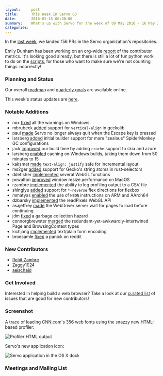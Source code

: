 ```yaml
---
layout:     post
title:      This Week In Servo 63
date:       2016-05-16 00:30:00
summary:    What's up with Servo for the week of 09 May 2016 - 16 May 2016
categories:
---
```


In the [last week](https://github.com/pulls?page=1&q=is%3Apr+is%3Amerged+closed%3A2016-05-06..2016-05-16+user%3Aservo), we landed 156 PRs in the Servo organization's repositories.

Emily Dunham has been working on an org-wide [report](http://servo.github.io/servo-org-stats/) of the contributor metrics. It's looking good already, but there is still a lot of fun python work to do on the [scripts](https://github.com/servo/servo-org-stats), for those who want to make sure we're not counting things incorrectly!

### Planning and Status

Our overall [roadmap](https://github.com/servo/servo/wiki/Roadmap) and [quarterly goals](https://docs.google.com/document/d/1JMOtVkRtb-s7auoQdnX810HGglkMK054LTXOo0_rdrU/pub) are available online.

This week's status updates are [here](http://statusupdates.dev.mozaws.net/project/servo).

### Notable Additions

 - nox [fixed](https://github.com/servo/servo/pull/11208) all the warnings on Windows
 - mbrubeck [added](https://github.com/servo/servo/pull/11207) support for `vertical-align` in geckolib
 - paul [made](https://github.com/servo/servo/pull/11200) Servo no longer always quit when the Escape key is pressed
 - larsberg [added](https://github.com/servo/saltfs/pull/373) initial builder support for more "zealous" SpiderMonkey GC configurations
 - jack [improved](https://github.com/servo/servo/pull/11143) our build time by adding `ccache` support to skia and azure
 - larsberg [enabled](https://github.com/servo/saltfs/pull/370) caching on Windows builds, taking them down from 50 minutes to 15
 - kaksmet [made](https://github.com/servo/servo/pull/11109) `text-align: justify` safe for incremental layout
 - ms2ger [added](https://github.com/servo/rust-selectors/pull/86) support for Gecko's string atoms in rust-selectors
 - ddefisher [implemented](https://github.com/servo/servo/pull/11072) several WebGL functions
 - pcwalton [improved](https://github.com/servo/glutin/pull/85) window resize performance on MacOS
 - rzambre [implemented](https://github.com/servo/servo/pull/10995) the ability to log profiling output to a CSV file
 - shinglyu [added](https://github.com/servo/servo/pull/10987) support for `*-reverse` flex directions for flexbox
 - mmatyas [enabled](https://github.com/servo/servo/pull/10916) the use of `NEON` instructions on ARM and AArch64
 - dzbarsky [implemented](https://github.com/servo/servo/pull/10668) the readPixels WebGL API
 - asajeffrey [made](https://github.com/servo/servo/pull/11140) the WebDriver server wait for pages to load before continuing
 - jdm [fixed](https://github.com/servo/servo/pull/11113) a garbage collection hazard
 - connorgbrewster [merged](https://github.com/servo/servo/pull/11044) the redundant-yet-awkwardly-intertwined Page and BrowsingContext types
 - kichjang [implemented](https://github.com/servo/servo/pull/10953) text/plain form encoding
 - broesamle [fixed](https://github.com/servo/servo/pull/10903) a panick on reddit

### New Contributors

 - [Rohit Zambre](https://github.com/rzambre)
 - [Zaggy1024](https://github.com/Zaggy1024)
 - [aeischeid](https://github.com/aeischeid)

### Get Involved

Interested in helping build a web browser? Take a look at our [curated list](https://starters.servo.org/) of issues that are good for new contributors!

### Screenshot

A trace of loading CNN.com's 356 web fonts using the snazzy new HTML-based profiler:

![Profiler HTML output](https://cloud.githubusercontent.com/assets/27658/15360109/f094ecc6-1cd1-11e6-85d7-9237a3d94511.png)

Servo's new application icon:

![Servo application in the OS X dock](https://pbs.twimg.com/media/Cir29ULWUAIZYbf.jpg:large)

### Meetings and Mailing List


